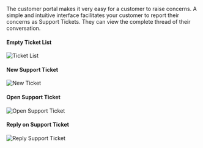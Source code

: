 The customer portal makes it very easy for a customer to raise concerns. A
simple and intuitive interface facilitates your customer to report their
concerns as Support Tickets. They can view the complete thread of their
conversation.

#### Empty Ticket List

![Ticket List](assets/frappe_io/images/erpnext/portal-ticket-list-empty.png)

#### New Support Ticket

![New Ticket](assets/frappe_io/images/erpnext/portal-new-ticket.png)

#### Open Support Ticket

![Open Support Ticket](assets/frappe_io/images/erpnext/portal-ticket-1.png)

#### Reply on Support Ticket

![Reply Support Ticket](assets/frappe_io/images/erpnext/portal-ticket-reply.png)

